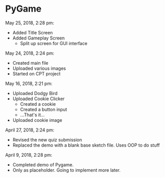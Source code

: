 # PyGame

May 25, 2018, 2:28 pm:
  - Added Title Screen
  - Added Gameplay Screen
    - Split up screen for GUI interface
    
May 24, 2018, 2:24 pm:
  - Created main file
  - Uploaded various images
  - Started on CPT project
  
May 16, 2018, 2:21 pm:
  - Uploaded Dodgy Bird
  - Uploaded Cookie Clicker
    - Created a cookie
    - Created a button input
    - ...That's it...
  - Uploaded cookie image

April 27, 2018, 2:24 pm:
  - Revised the new quiz submission
  - Replaced the demo with a blank base sketch file. Uses OOP to do stuff
  
April 9, 2018, 2:28 pm:
  - Completed demo of Pygame.
  - Only as placeholder. Going to implement more later.
